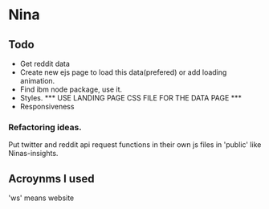 # Nina


## Todo 
<!-- * Add submit button for text box -->
<!-- * Send text through the inputs and see if you get right output. use send. STILL NEED
TEXTAREA INPUT -->
<!-- * Get tweet data -->
* Get reddit data
* Create new ejs page to load this data(prefered) or add loading animation.
* Find ibm node package, use it.
* Styles. *** USE LANDING PAGE CSS FILE FOR THE DATA PAGE ***
* Responsiveness


### Refactoring ideas.
Put twitter and reddit api request functions in their own js files in 'public' like Ninas-insights.

## Acroynms I used
'ws' means website